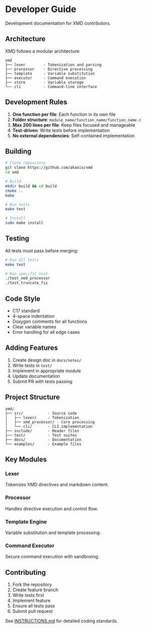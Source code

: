 # Developer Guide

Development documentation for XMD contributors.

## Architecture

XMD follows a modular architecture:

```
xmd
├── lexer        - Tokenization and parsing
├── processor    - Directive processing
├── template     - Variable substitution
├── executor     - Command execution
├── store        - Variable storage
└── cli          - Command-line interface
```

## Development Rules

1. **One function per file**: Each function in its own file
2. **Folder structure**: `module_name/function_name/function_name.c`
3. **Max 200 lines per file**: Keep files focused and manageable
4. **Test-driven**: Write tests before implementation
5. **No external dependencies**: Self-contained implementation

## Building

```bash
# Clone repository
git clone https://github.com/akaoio/xmd
cd xmd

# Build
mkdir build && cd build
cmake ..
make

# Run tests
make test

# Install
sudo make install
```

## Testing

All tests must pass before merging:

```bash
# Run all tests
make test

# Run specific test
./test_xmd_processor
./test_truncate_fix
```

## Code Style

- C17 standard
- 4-space indentation
- Doxygen comments for all functions
- Clear variable names
- Error handling for all edge cases

## Adding Features

1. Create design doc in `docs/notes/`
2. Write tests in `test/`
3. Implement in appropriate module
4. Update documentation
5. Submit PR with tests passing

## Project Structure

```
xmd/
├── src/           - Source code
│   ├── lexer/     - Tokenization
│   ├── xmd_processor/ - Core processing
│   └── cli/       - CLI implementation
├── include/       - Header files
├── test/          - Test suites
├── docs/          - Documentation
└── examples/      - Example files
```

## Key Modules

### Lexer
Tokenizes XMD directives and markdown content.

### Processor
Handles directive execution and control flow.

### Template Engine
Variable substitution and template processing.

### Command Executor
Secure command execution with sandboxing.

## Contributing

1. Fork the repository
2. Create feature branch
3. Write tests first
4. Implement feature
5. Ensure all tests pass
6. Submit pull request

See [INSTRUCTIONS.md](INSTRUCTIONS.md) for detailed coding standards.